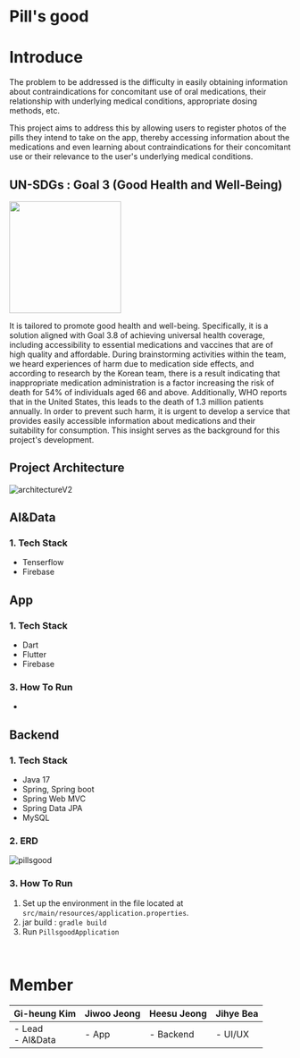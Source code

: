 # Pill's good


# Introduce
The problem to be addressed is the difficulty in easily obtaining information about contraindications for concomitant use of oral medications, their relationship with underlying medical conditions, appropriate dosing methods, etc.

This project aims to address this by allowing users to register photos of the pills they intend to take on the app, thereby accessing information about the medications and even learning about contraindications for their concomitant use or their relevance to the user's underlying medical conditions.

## UN-SDGs : Goal 3 (Good Health and Well-Being)
<img src="https://github.com/KimGiheung/-GDSC-Dong-A-Univ-23-24-Solution-Challenge-Pills-Good/assets/49576104/a3a5ec55-8b74-47d0-90f4-85fd00f6b893" width="200">

It is tailored to promote good health and well-being. Specifically, it is a solution aligned with Goal 3.8 of achieving universal health coverage, including accessibility to essential medications and vaccines that are of high quality and affordable. During brainstorming activities within the team, we heard experiences of harm due to medication side effects, and according to research by the Korean team, there is a result indicating that inappropriate medication administration is a factor increasing the risk of death for 54% of individuals aged 66 and above. Additionally, WHO reports that in the United States, this leads to the death of 1.3 million patients annually. In order to prevent such harm, it is urgent to develop a service that provides easily accessible information about medications and their suitability for consumption. This insight serves as the background for this project's development.

## Project Architecture
![architectureV2](https://github.com/KimGiheung/-GDSC-Dong-A-Univ-23-24-Solution-Challenge-Pills-Good/assets/49576104/60db44c2-38dc-4e40-a2b4-802fbafdc408)


## AI&Data
### 1. Tech Stack

- Tenserflow
- Firebase

## App
### 1. Tech Stack

- Dart
- Flutter
- Firebase

### 3. How To Run
- 

## Backend

### 1. Tech Stack

- Java 17
- Spring, Spring boot
- Spring Web MVC
- Spring Data JPA
- MySQL

### 2. ERD
![pillsgood](https://github.com/KimGiheung/-GDSC-Dong-A-Univ-23-24-Solution-Challenge-Pills-Good/assets/49576104/e3787465-f6fc-4776-943d-6f296fd06e72)


### 3. How To Run
1. Set up the environment in the file located at `src/main/resources/application.properties`.
2. jar build : `gradle build`
3. Run `PillsgoodApplication`

<br/>

# Member
Gi-heung Kim                     | Jiwoo Jeong    | Heesu Jeong | Jihye Bea |
|------------------------|------------|-------------|---------------|
| - Lead <br/> - AI&Data | - App | - Backend  | - UI/UX          |


